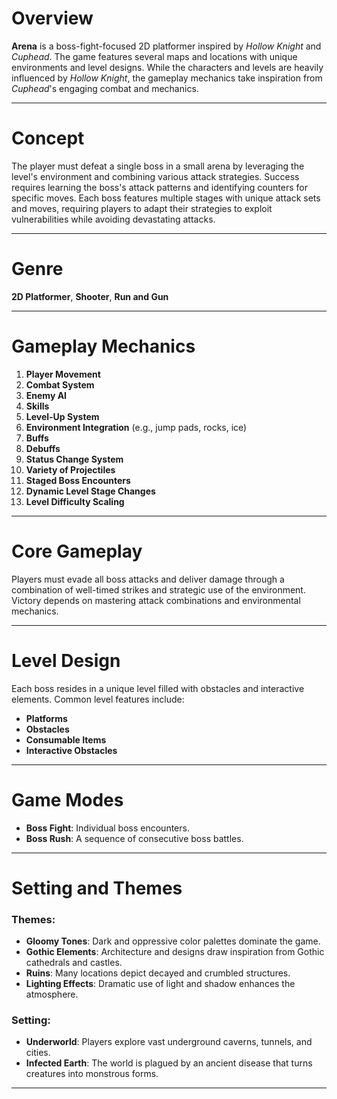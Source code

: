 # Overview

**Arena** is a boss-fight-focused 2D platformer inspired by *Hollow Knight* and *Cuphead*. The game features several maps and locations with unique environments and level designs. While the characters and levels are heavily influenced by *Hollow Knight*, the gameplay mechanics take inspiration from *Cuphead*'s engaging combat and mechanics.

---

# Concept

The player must defeat a single boss in a small arena by leveraging the level's environment and combining various attack strategies. Success requires learning the boss's attack patterns and identifying counters for specific moves. Each boss features multiple stages with unique attack sets and moves, requiring players to adapt their strategies to exploit vulnerabilities while avoiding devastating attacks.

---

# Genre

**2D Platformer**, **Shooter**, **Run and Gun**

---

# Gameplay Mechanics

1. **Player Movement**
2. **Combat System**
3. **Enemy AI**
4. **Skills**
5. **Level-Up System**
6. **Environment Integration** (e.g., jump pads, rocks, ice)
7. **Buffs**
8. **Debuffs**
9. **Status Change System**
10. **Variety of Projectiles**
11. **Staged Boss Encounters**
12. **Dynamic Level Stage Changes**
13. **Level Difficulty Scaling**

---

# Core Gameplay

Players must evade all boss attacks and deliver damage through a combination of well-timed strikes and strategic use of the environment. Victory depends on mastering attack combinations and environmental mechanics.

---

# Level Design

Each boss resides in a unique level filled with obstacles and interactive elements. Common level features include:

- **Platforms**
- **Obstacles**
- **Consumable Items**
- **Interactive Obstacles**

---

# Game Modes

- **Boss Fight**: Individual boss encounters.
- **Boss Rush**: A sequence of consecutive boss battles.

---

# Setting and Themes

### Themes:
- **Gloomy Tones**: Dark and oppressive color palettes dominate the game.
- **Gothic Elements**: Architecture and designs draw inspiration from Gothic cathedrals and castles.
- **Ruins**: Many locations depict decayed and crumbled structures.
- **Lighting Effects**: Dramatic use of light and shadow enhances the atmosphere.

### Setting:
- **Underworld**: Players explore vast underground caverns, tunnels, and cities.
- **Infected Earth**: The world is plagued by an ancient disease that turns creatures into monstrous forms.

--- 
